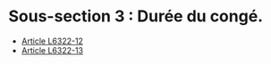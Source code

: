 # Sous-section 3 : Durée du congé.

* [Article L6322-12](./LEGIARTI000006904170.md)
* [Article L6322-13](./LEGIARTI000006904171.md)
